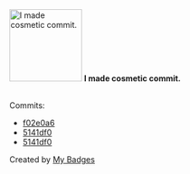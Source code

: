 <img src="https://my-badges.github.io/my-badges/cosmetic-commit.png" alt="I made cosmetic commit." title="I made cosmetic commit." width="128">
<strong>I made cosmetic commit.</strong>
<br><br>

Commits:

- <a href="https://github.com/BilelJegham/map-generator/commit/f02e0a67219183e4b625a8dd7b32b203c3e6eb4c">f02e0a6</a>
- <a href="https://github.com/GeoGuess/demo/commit/5141df0d2f3dd8fdfae4bb3f8a360129401da83d">5141df0</a>
- <a href="https://github.com/GeoGuess/GeoGuess/commit/5141df0d2f3dd8fdfae4bb3f8a360129401da83d">5141df0</a>


Created by <a href="https://github.com/my-badges/my-badges">My Badges</a>